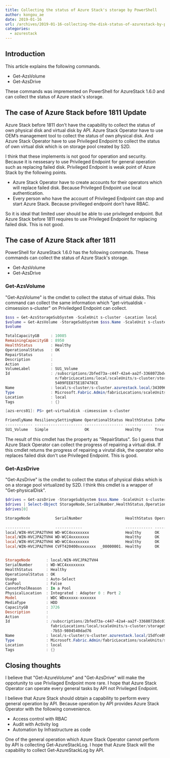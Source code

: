 ```yaml
---
title: Collecting the status of Azure Stack's storage by PowerShell
author: kongou_ae
date: 2019-01-16
url: /archives/2019-01-16-collecting-the-disk-status-of-azurestack-by-powershell-en
categories:
  - azurestack
---
```


## Introduction

This article explains the following commands. 

- Get-AzsVolume
- Get-AzsDrive

These commands was impremented on PowerShell for AzureStack 1.6.0 and can collect the status of Azure stack's storage.

## The case of Azure Stack before 1811 Update

Azure Stack before 1811 don’t have the capability to collect the status of own physical disk and virtual disk by API. Azure Stack Operator have to use OEM’s management tool to collect the status of own physical disk. And Azure Stack Operator have to use Privileged Endpoint to collect the status of own virtual disk which is on storage pool created by S2D.

I think that these implements is not good for operation and security. Because it is nessesary to use Privileged Endpoint for general operation such as replacing failed disk. Privileged Endpoint is weak point of Azure Stack by the following points.

- Azure Stack Operator have to create accounts for their operators which will replace failed disk. Because Privileged Endpoint use local authentication.
- Every person who have the account of Privileged Endpoint can stop and start Azure Stack. Because privilleged endpoint don’t have RBAC.

So it is ideal that limited user should be able to use privileged endpoint. But Azure Stack before 1811 requires to use Privileged Endpoint for replacing failed disk. This is not good.

## The case of Azure Stack after 1811

PowerShell for AzureStack 1.6.0 has the following commands. These commands can collect the status of Azure Stack's storage.

- Get-AzsVolume
- Get-AzsDrive

### Get-AzsVolume 

"Get-AzsVolume" is the cmdlet to collect the status of virtual disks. This command can collect the same information which "get-virtualdisk -cimsession s-cluster" on Priviledged Endpoint can collect.

```powershell
$sss = Get-AzsStorageSubSystem -ScaleUnit s-cluster -Location local
$volume = Get-AzsVolume -StorageSubSystem $sss.Name -ScaleUnit s-cluster
$volume

TotalCapacityGB     : 10085
RemainingCapacityGB : 8950
HealthStatus        : Healthy
OperationalStatus   : OK
RepairStatus        : 
Description         : 
Action              : 
VolumeLabel         : SU1_Volume
Id                  : /subscriptions/2bfed73a-c447-42a4-aa2f-3368072bdc03/resourceGroups/System.local/providers/Microsoft.Fabric.Admi
                      n/fabricLocations/local/scaleUnits/s-cluster/storageSubSystems/s-cluster.azurestack.local/volumes/343096BFD0F23
                      5409FEE875E1B7478CE
Name                : local/s-cluster/s-cluster.azurestack.local/343096BFD0F235409FEE875E1B7478CE
Type                : Microsoft.Fabric.Admin/fabricLocations/scaleUnits/storageSubSystems/volumes
Location            : local
Tags                : {}
```

```powershell
[azs-ercs01]: PS> get-virtualdisk -cimsession s-cluster

FriendlyName ResiliencySettingName OperationalStatus HealthStatus IsManualAttach    Size PSComputerName
------------ --------------------- ----------------- ------------ --------------    ---- --------------
SU1_Volume   Simple                OK                Healthy      True           9.85 TB s-cluster     
```

The result of this cmdlet has the property as "RepairStatus". So I guess that Azure Stack Operator can collect the progress of repairing a virtual disk. If this cmdlet returns the progress of repairing a virutal disk, the operator who replaces failed disk don't use Privileged Endpoint. This is good.

### Get-AzsDrive

"Get-AzsDrive" is the cmdlet to collect the status of physical disks which is on a storage pool virtualized by S2D. I think this cmdlet is a wrapper of "Get-physicalDisk".

```powershell
$drives = Get-azsDrive -StorageSubSystem $sss.Name -ScaleUnit s-cluster
$drives | Select-Object StorageNode,SerialNumber,HealthStatus,OperationalStatus,PhysicalLocation,MediaType,CapacityGB | ft -AutoSize
$drives[0]

StorageNode           SerialNumber                   HealthStatus OperationalStatus PhysicalLocation                MediaType Capacit
                                                                                                                                  yGB
-----------           ------------                   ------------ ----------------- ----------------                --------- -------
local/WIN-HVCJPA2TVH4 WD-WCC4xxxxxxxx                Healthy      OK                Integrated : Adapter 0 : Port 2 HDD          3726
local/WIN-HVCJPA2TVH4 WD-WCC4xxxxxxxx                Healthy      OK                Integrated : Adapter 1 : Port 0 HDD          3726
local/WIN-HVCJPA2TVH4 WD-WCC4xxxxxxxx                Healthy      OK                Integrated : Adapter 0 : Port 3 HDD          3726
local/WIN-HVCJPA2TVH4 CVFT420400xxxxxxxx  _00000001. Healthy      OK                PCI Slot 7 : Adapter 2          SSD           745


StorageNode       : local/WIN-HVCJPA2TVH4
SerialNumber      : WD-WCC4xxxxxxxx
HealthStatus      : Healthy
OperationalStatus : OK
Usage             : Auto-Select
CanPool           : False
CannotPoolReason  : In a Pool
PhysicalLocation  : Integrated : Adapter 0 : Port 2
Model             : WDC WDxxxxxx-xxxxxxx
MediaType         : HDD
CapacityGB        : 3726
Description       : 
Action            : 
Id                : /subscriptions/2bfed73a-c447-42a4-aa2f-3368072bdc03/resourceGroups/System.local/providers/Microsoft.Fabric.Admin/
                    fabricLocations/local/scaleUnits/s-cluster/storageSubSystems/s-cluster.azurestack.local/drives/15dfce89-0731-3906
                    -7b53-9804540dad76
Name              : local/s-cluster/s-cluster.azurestack.local/15dfce89-0731-3906-7b53-9804540dad76
Type              : Microsoft.Fabric.Admin/fabricLocations/scaleUnits/storageSubSystems/drives
Location          : local
Tags              : {}
```

## Closing thoughts

I believe that "Get-AzureVolume" and "Get-AzsDrive" will make the oppotunity to use Privilaged Endpoint more rare. I hope that  Azure Stack Operator can operate every general tasks by API not Privileged Endpoint. 

I believe that Azure Stack should obtain a capability to perform every general operation by API. Because operation by API provides Azure Stack Operator with the following convenience.

- Access control with RBAC
- Audit with Activity log
- Automation by Infrastructure as code

One of the general operation which Azure Stack Operator cannot perform by API is collecting Get-AzureStackLog. I hope that Azure Stack will the capability to collect Get-AzureStackLog by API.
